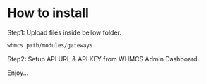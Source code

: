 # How to install

Step1: Upload files inside bellow folder.

``` bash
whmcs path/modules/gateways
```

Step2: Setup API URL & API KEY from WHMCS Admin Dashboard.

Enjoy...
